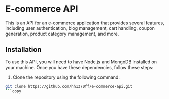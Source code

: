 # E-commerce API

This is an API for an e-commerce application that provides several features, including user authentication, blog management, cart handling, coupon generation, product category management, and more.

## Installation

To use this API, you will need to have Node.js and MongoDB installed on your machine. Once you have these dependencies, follow these steps:

1. Clone the repository using the following command:

```bash 
git clone https://github.com/hh1370ff/e-commerce-api.git
```copy
